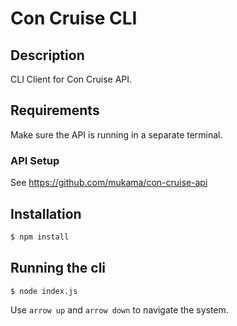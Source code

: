 # Con Cruise CLI

## Description

CLI Client for Con Cruise API.

## Requirements

Make sure the API is running in a separate terminal.

### API Setup

See https://github.com/mukama/con-cruise-api

## Installation

```bash
$ npm install
```

## Running the cli

```bash
$ node index.js
```
Use `arrow up` and `arrow down` to navigate the system.
